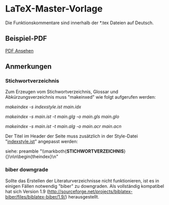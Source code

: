 # LaTeX-Master-Vorlage

Die Funktionskommentare sind innerhalb der *.tex Dateien auf Deutsch.

## Beispiel-PDF

[PDF Ansehen](main.pdf)

## Anmerkungen
### Stichwortverzeichnis
Zum Erzeugen vom Stichwortverzeichnis, Glossar und Abkürzungsverzeichnis muss "makeinxed" wie folgt aufgerufen werden:

*makeindex -s indexstyle.ist main.idx*

*makeindex -s main.ist -t main.glg -o main.gls main.glo*

*makeindex -s main.ist -t main.alg -o main.acr main.acn*

Der Titel im Header der Seite muss zusätzlich in der Style-Datei "[indexstyle.ist](indexstyle.ist)" angepasst werden:

siehe: preamble "\\\markboth{**STICHWORTVERZEICHNIS**}{}\n\n\\begin{theindex}\n"

### biber downgrade
Sollte das Erstellen der Literaturverzeichnisse nicht funktionieren, ist es in einigen Fällen notwendig "biber" zu downgraden. Als vollständig kompatibel hat sich Version 1.9 (http://sourceforge.net/projects/biblatex-biber/files/biblatex-biber/1.9/) herausgestellt.
